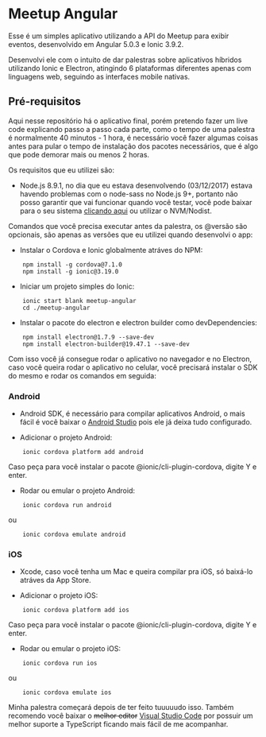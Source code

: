# Meetup Angular

Esse é um simples aplicativo utilizando a API do Meetup para exibir eventos, desenvolvido em Angular 5.0.3 e Ionic 3.9.2.

Desenvolvi ele com o intuito de dar palestras sobre aplicativos híbridos utilizando Ionic e Electron, atingindo 6 plataformas diferentes apenas com linguagens web, seguindo as interfaces mobile nativas.

## Pré-requisitos

Aqui nesse repositório há o aplicativo final, porém pretendo fazer um live code explicando passo a passo cada parte, como o tempo de uma palestra é normalmente 40 minutos - 1 hora, é necessário você fazer algumas coisas antes para pular o tempo de instalação dos pacotes necessários, que é algo que pode demorar mais ou menos 2 horas.

Os requisitos que eu utilizei são:

- Node.js 8.9.1, no dia que eu estava desenvolvendo (03/12/2017) estava havendo problemas com o node-sass no Node.js 9+, portanto não posso garantir que vai funcionar quando você testar, você pode baixar para o seu sistema [clicando aqui](https://nodejs.org/dist/v8.9.1) ou utilizar o NVM/Nodist.

Comandos que você precisa executar antes da palestra, os @versão são opcionais, são apenas as versões que eu utilizei quando desenvolvi o app:

- Instalar o Cordova e Ionic globalmente atráves do NPM:

```
    npm install -g cordova@7.1.0
    npm install -g ionic@3.19.0
```

- Iniciar um projeto simples do Ionic:

```
    ionic start blank meetup-angular
    cd ./meetup-angular
```

- Instalar o pacote do electron e electron builder como devDependencies:

```
    npm install electron@1.7.9 --save-dev
    npm install electron-builder@19.47.1 --save-dev
```

Com isso você já consegue rodar o aplicativo no navegador e no Electron, caso você queira rodar o aplicativo no celular, você precisará instalar o SDK do mesmo e rodar os comandos em seguida:

### Android

- Android SDK, é necessário para compilar aplicativos Android, o mais fácil é você baixar o [Android Studio](https://developer.android.com/studio/index.html) pois ele já deixa tudo configurado.

- Adicionar o projeto Android:

```
    ionic cordova platform add android
```

Caso peça para você instalar o pacote @ionic/cli-plugin-cordova, digite Y e enter.

- Rodar ou emular o projeto Android:

```
    ionic cordova run android
```

ou

```
    ionic cordova emulate android
```

### iOS

- Xcode, caso você tenha um Mac e queira compilar pra iOS, só baixá-lo atráves da App Store.

- Adicionar o projeto iOS:

```
    ionic cordova platform add ios
```

Caso peça para você instalar o pacote @ionic/cli-plugin-cordova, digite Y e enter.

- Rodar ou emular o projeto iOS:

```
    ionic cordova run ios
```

ou

```
    ionic cordova emulate ios
```

Minha palestra começará depois de ter feito tuuuuudo isso. Também recomendo você baixar o ~~melhor editor~~ [Visual Studio Code](https://code.visualstudio.com) por possuir um melhor suporte a TypeScript ficando mais fácil de me acompanhar.
